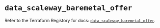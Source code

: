 # `data_scaleway_baremetal_offer`

Refer to the Terraform Registory for docs: [`data_scaleway_baremetal_offer`](https://www.terraform.io/docs/providers/scaleway/d/baremetal_offer).
